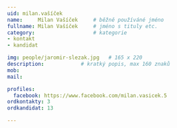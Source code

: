 ```yaml
---
uid: milan.vašíček
name:     Milan Vašíček  	# běžně používáné jméno
fullname: Milan Vašíček  	# jméno s tituly etc.
category:                   # kategorie
- kontakt
- kandidat

img: people/jaromir-slezak.jpg   # 165 x 220
description:           	# kratký popis, max 160 znaků
mob:			  
mail:

profiles:
  facebook: https://www.facebook.com/milan.vasicek.5
ordkontakty: 3
ordkandidat: 13

---
```

